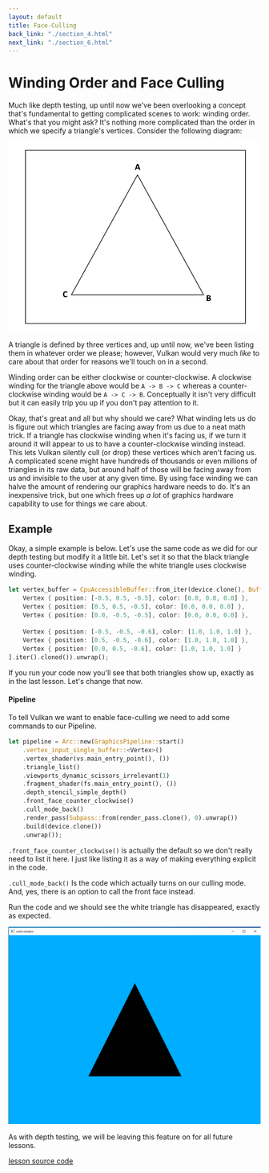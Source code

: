 ```yaml
---
layout: default
title: Face-Culling
back_link: "./section_4.html"
next_link: "./section_6.html"
---
```


# Winding Order and Face Culling

Much like depth testing, up until now we've been overlooking a concept that's fundamental to getting complicated scenes to work: winding order. What's that you might ask? It's nothing more complicated than the order in which we specify a triangle's vertices. Consider the following diagram:

![a picture of a triangle with the three vertices labeled from A to C](./imgs/5/triangle.png)

A triangle is defined by three vertices and, up until now, we've been listing them in whatever order we please; however, Vulkan would very much *like* to care about that order for reasons we'll touch on in a second.

Winding order can be either clockwise or counter-clockwise. A clockwise winding for the triangle above would be `A -> B -> C` whereas a counter-clockwise winding would be `A -> C -> B`. Conceptually it isn't very difficult but it can easily trip you up if you don't pay attention to it.

Okay, that's great and all but why should we care? What winding lets us do is figure out which triangles are facing away from us due to a neat math trick. If a triangle has clockwise winding when it's facing us, if we turn it around it will appear to us to have a counter-clockwise winding instead. This lets Vulkan silently cull (or drop) these vertices which aren't facing us. A complicated scene might have hundreds of thousands or even millions of triangles in its raw data, but around half of those will be facing away from us and invisible to the user at any given time. By using face winding we can halve the amount of rendering our graphics hardware needs to do. It's an inexpensive trick, but one which frees up *a lot* of graphics hardware capability to use for things we care about.

## Example

Okay, a simple example is below. Let's use the same code as we did for our depth testing but modify it a little bit. Let's set it so that the black triangle uses counter-clockwise winding while the white triangle uses clockwise winding.
```rust
let vertex_buffer = CpuAccessibleBuffer::from_iter(device.clone(), BufferUsage::all(), false, [
    Vertex { position: [-0.5, 0.5, -0.5], color: [0.0, 0.0, 0.0] },
    Vertex { position: [0.5, 0.5, -0.5], color: [0.0, 0.0, 0.0] },
    Vertex { position: [0.0, -0.5, -0.5], color: [0.0, 0.0, 0.0] },

    Vertex { position: [-0.5, -0.5, -0.6], color: [1.0, 1.0, 1.0] },
    Vertex { position: [0.5, -0.5, -0.6], color: [1.0, 1.0, 1.0] },
    Vertex { position: [0.0, 0.5, -0.6], color: [1.0, 1.0, 1.0] }
].iter().cloned()).unwrap();
```

If you run your code now you'll see that both triangles show up, exactly as in the last lesson. Let's change that now.

#### Pipeline

To tell Vulkan we want to enable face-culling we need to add some commands to our Pipeline.

```rust
let pipeline = Arc::new(GraphicsPipeline::start()
    .vertex_input_single_buffer::<Vertex>()
    .vertex_shader(vs.main_entry_point(), ())
    .triangle_list()
    .viewports_dynamic_scissors_irrelevant(1)
    .fragment_shader(fs.main_entry_point(), ())
    .depth_stencil_simple_depth()
    .front_face_counter_clockwise()
    .cull_mode_back()
    .render_pass(Subpass::from(render_pass.clone(), 0).unwrap())
    .build(device.clone())
    .unwrap());
```

`.front_face_counter_clockwise()` is actually the default so we don't really need to list it here. I just like listing it as a way of making everything explicit in the code.

`.cull_mode_back()` Is the code which actually turns on our culling mode. And, yes, there is an option to call the front face instead.

Run the code and we should see the white triangle has disappeared, exactly as expected.

![an image showing that only the triangle with the correct winding remains](./imgs/5/culled_triangle.png)

As with depth testing, we will be leaving this feature on for all future lessons.

[lesson source code](https://github.com/taidaesal/vulkano_tutorial/tree/gh-pages/lessons/5.%20Face%20and%20Winding%20Order)